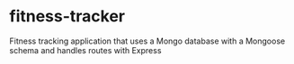 # fitness-tracker
Fitness tracking application that uses a Mongo database with a Mongoose schema and handles routes with Express
